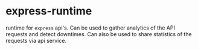 # express-runtime
runtime for `express` api's. Can be used to gather analytics of the API requests and detect downtimes. Can also be used to share statistics of the requests via api service.
